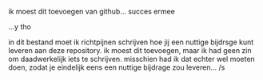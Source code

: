 ik moest dit toevoegen van github... succes ermee

...y tho

in dit bestand moet ik richtpijnen schrijven hoe jij een nuttige bijdrsge kunt leveren aan deze repository. ik moest dit toevoegen, maar ik had geen zin om daadwerkelijk iets te schrijven. misschien had ik dat echter wel moeten doen, zodat je eindelijk eens een nuttige bijdrage zou leveren... /s
